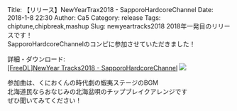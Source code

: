 Title: 【リリース】NewYearTrax2018 - SapporoHardcoreChannel
Date: 2018-1-8 22:30
Author: Ca5
Category: release
Tags: chiptune,chipbreak,mashup
Slug: newyeartracks2018
2018年一発目のリリースです！  
SapporoHardcoreChannelのコンピに参加させていただきました！  

詳細・ダウンロード:  
[[FreeDL]NewYear Tracks2018 - SapporoHardcoreChannel](https://shc.themedia.jp/posts/3500006)
[![](https://cdn.amebaowndme.com/madrid-prd/madrid-web/images/sites/233777/f5b96d174f629c378696ab87e4eb423e_a6315ceb8e69cf9d92e1616b99e14ae1.jpg?width=1152)](https://shc.themedia.jp/posts/3500006)

参加曲は、くにおくんの時代劇の蝦夷ステージのBGM  
北海道民ならおなじみの北海盆唄のチップブレイクアレンジです  
ぜひ聞いてみてください！  
